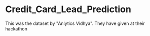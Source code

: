 # Credit_Card_Lead_Prediction

This was the dataset by "Anlytics Vidhya". They have given at their hackathon
